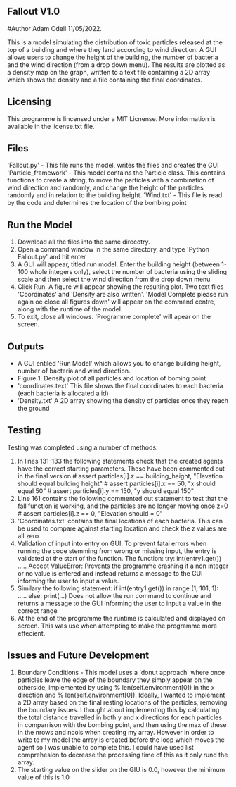 ## Fallout V1.0
#Author Adam Odell 11/05/2022.

This is a model simulating the distribution of toxic particles released at the top of a building and where they land according to wind direction. A GUI allows users to change the height of the building, the number of bacteria and the wind direction (from a drop down menu). The results are plotted as a density map on the graph, written to a text file containing a 2D array which shows the density and a file containing the final coordinates. 

##  Licensing 
This programme is lincensed under a MIT Licnense. More information is available in the license.txt file. 


## Files 
'Fallout.py' - This file runs the model, writes the files and creates the GUI
'Particle_framework' - This model contains the Particle class. This contains functions to create a string, to move the particles with a combination of wind direction and randomly, and change the height of the particles randomly and in relation to the building height. 
'Wind.txt' - This file is read by the code and determines the location of the bombing point

## Run the Model
1) Download all the files into the same direcotry. 
2) Open a command window in the same directory, and type 'Python Fallout.py' and hit enter 
3) A GUI will appear, titled run model. Enter the building height (between 1-100 whole integers only), select the number of bacteria using the sliding scale and then select the wind direction from the drop down menu
4) Click Run. A figure will appear showing the resulting plot. Two text files 'Coordinates' and 'Density are also written'. 'Model Complete please run again oe close all figures down' will appear on the command centre, along with the runtime of the model.
5) To exit, close all windows. 'Programme complete' will apear on the screen. 

## Outputs 
- A GUI entiled 'Run Model' which allows you to change building height, number of bacteria and wind direction. 
- Figure 1. Density plot of all particles and location of boming point 
- 'coordinates.text' This file shows the final coordinates to each bacteria (each bacteria is allocated a id)
- 'Density.txt' A 2D array showing the density of particles once they reach the ground 

## Testing 
Testing was completed using a number of methods:
1) In lines 131-133 the following statements check that the created agents have the correct starting parameters. These have been commented out in the final version
                # assert particles[i].z == building_height, "Elevation should equal building height"
                # assert particles[i].x == 50, "x should equal 50"
                # assert particles[i].y == 150, "y should equal 150"
2) Line 161 contains the following commented out statement to test that the fall function is working, and the particles are no longer moving once z=0
              # assert particles[i].z == 0, "Elevation should = 0"
3) 'Coordinates.txt' contains the final locations of each bacteria. This can be used to compare against starting location and check the z values are all zero 
4) Validation of input into entry on GUI. To prevent fatal errors when running the code stemming from wrong or missing input, the entry is validated at the start of the function. The function:
  try:
        int(entry1.get())
        .....
  Accept ValueError:
  Prevents the programme crashing if a non integer or no value is entered and instead returns a message to the GUI informing the user to input a value.
5) Similary the following statement:
  if int(entry1.get()) in range (1, 101, 1):
    .....
  else:
    print(...)
 Does not allow the run command to continue and returns a message to the GUI informing the user to input a value in the correct range 
6) At the end of the programme the runtime is calculated and displayed on screen. This was use when attempting to make the programme more effecient.

## Issues and Future Development 
1) Boundary Conditions - This model uses a 'donut approach' where once particles leave the edge of the boundary they simply appear on the otherside, implemented by using  % len(self.environment[0]) in the x direction and % len(self.environment[0]). Ideally, I wanted to implement a 2D array based on the final resting locations of the particles, removing the boundary issues. I thought about implementing this by calculating the total distance travelled in both y and x directions for each particles in comparrison with the bombing point, and then using the max of these in the nrows and ncols when creating my array. However in order to write to my model the array is created before the loop which moves the agent so I was unable to complete this. I could have used list comprehesion to decrease the processing time of this as it only rund the array. 
2) The starting value on the slider on the GIU is 0.0, however the minimum value of this is 1.0
